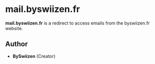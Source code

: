 # mail.byswiizen.fr
**mail.byswiizen.fr** is a redirect to access emails from the byswiizen.fr website.

## Author
+ **BySwiizen** (Creator)